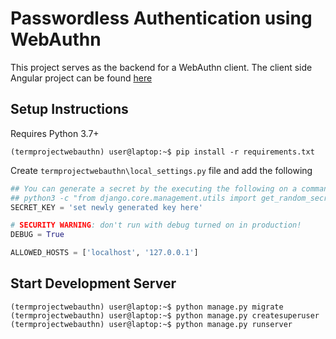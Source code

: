 # Passwordless Authentication using WebAuthn

This project serves as the backend for a WebAuthn client. The client side Angular project can be found [here](https://github.com/rajeevravindran/csec604termprojectwebauthn-frontend)

## Setup Instructions

Requires Python 3.7+

```commandline
(termprojectwebauthn) user@laptop:~$ pip install -r requirements.txt
```

Create `termprojectwebauthn\local_settings.py` file and add the following
```python
## You can generate a secret by the executing the following on a commandline : 
## python3 -c "from django.core.management.utils import get_random_secret_key;get_random_secret_key()"
SECRET_KEY = 'set newly generated key here'

# SECURITY WARNING: don't run with debug turned on in production!
DEBUG = True

ALLOWED_HOSTS = ['localhost', '127.0.0.1']
```

## Start Development Server
```commandline
(termprojectwebauthn) user@laptop:~$ python manage.py migrate
(termprojectwebauthn) user@laptop:~$ python manage.py createsuperuser
(termprojectwebauthn) user@laptop:~$ python manage.py runserver
```